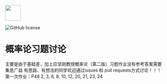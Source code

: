<div align="left">
    <img src='https://ftp.bmp.ovh/imgs/2020/08/b77a8439ea51e080.jpg' height="50" width="50" >
 </div>

![GitHub license](https://badgen.net/github/license/HUANGZHIHAO1994/Probability-theory-exercises?color=green)



# 概率论习题讨论

主要是由于基础差，加上应坚刚教授概率论（第二版）习题作业没有参考答案需要集思广益
有思路、有想法的同学欢迎通过issues 和 pull requests方式讨论！！！
第一次作业：P48 2, 3, 6, 8, 10, 12, 20, 21, 23, 24